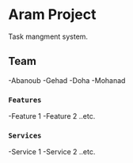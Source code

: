 # Aram Project

Task mangment system.

## Team

-Abanoub
-Gehad
-Doha
-Mohanad

### `Features`

-Feature 1
-Feature 2
..etc.

### `Services`

-Service 1
-Service 2
..etc.
